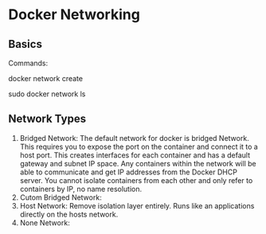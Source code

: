 # Docker Networking
## Basics
 Commands:
 
 docker network create <name> 
 
 sudo docker network ls

## Network Types 
1. Bridged Network: The default network for docker is bridged Network.
This requires you to expose the port on the container and connect it to a host port. 
This creates interfaces for each container and has a default gateway and subnet IP space. Any containers within the network will be able to communicate and get IP addresses from the Docker DHCP server. You cannot isolate containers from each other and only refer to containers by IP, no name resolution.
2. Cutom Bridged Network:  
3. Host Network: Remove isolation layer entirely. Runs like an applications directly on the hosts network. 
4. None Network:
